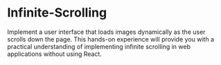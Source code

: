 # Infinite-Scrolling
Implement a user interface that loads images dynamically as the user scrolls down the page. This hands-on experience will provide you with a practical understanding of implementing infinite scrolling in web applications without using React.
